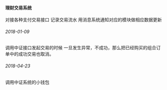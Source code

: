 #### 理财交易系统
 对接各种支付交易接口
 记录交易流水
 用消息系统通知对应的模块做相应数据更新

###### 2018-01-09
 调用中证接口发起交易的时候 一旦发生异常，不成功，那么把已经购买的组合订单中的成功交易也取消。
 
###### 2018-04-23
 调用中证系统的小钱包 